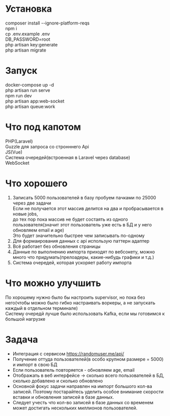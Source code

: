# Установка  
composer install --ignore-platform-reqs  
npm i  
cp .env.example .env  
DB_PASSWORD=root  
php artisan key:generate  
php artisan migrate  

# Запуск  
docker-compose up -d  
php artisan run serve  
npm run dev  
php artisan app:web-socket  
php artisan queue:work  

# Что под капотом  
PHP(Laravel)  
Guzzle для запроса со стронннего Api  
JS(Vue)  
Система очередей(встроенная в Laravel через database)  
WebSocket  

# Что хорошего 
1) Записать 5000 пользователей в базу пробуем пачками по 25000 через две задачи  
Если не получается этот массив делится на два и пробрасывается в новые jobs,    
до тех пор пока массив не будет состаять из одного пользователя(значит этот пользователь уже есть в БД и у него обновляем email и age)  
Это будет значительно быстрее чем записывать по-одному
2) Для формаирования данных с api использую паттерн адаптер
3) Всё работает без обновления страницы
4) Данные по выполнению импорта приходят по вебсокету, можно много что придумать(прелоадеры, какие-нибудь графики и т.д.)
5) Система очередей, которая ускоряет работу импорта

# Что можно улучшить  
По хорошему нужно было бы настроить supervisor, но пока без него(чтобы можно было гибко настраивать воркеры, а не запускать каждый в отдельном терминале)   
Систему очередй лучше было использовать Kafka, если мы готовимся к большой нагрузке  

# Задача  
- Интеграция с сервисом https://randomuser.me/api/  
- Получение оттуда пользователей(в особо крупном размере = 5000) и импорт в свою БД  
- Если пользователь повторяется - обновляем age, email  
- Отображать в веб интерфейсе -> сколько всего пользователей в БД, сколько добавлено и сколько обновлено  
- Основной фокус задачи направлен на импорт большого кол-ва записей. Поэтому постарайтесь уделить особое внимание скорости вставки и обновления записей в базе данных.
- Следует учесть что кол-во записей в базе данных со временем может достигать нескольких миллионов пользователей.

